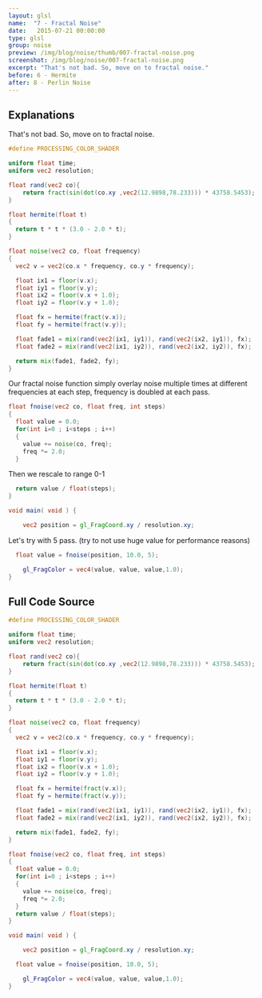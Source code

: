 ```yaml
---
layout: glsl
name:  "7 - Fractal Noise"
date:   2015-07-21 00:00:00
type: glsl
group: noise
preview: /img/blog/noise/thumb/007-fractal-noise.png
screenshot: /img/blog/noise/007-fractal-noise.png
excerpt: "That's not bad. So, move on to fractal noise."
before: 6 - Hermite
after: 8 - Perlin Noise
---
```

## Explanations

That's not bad. So, move on to fractal noise.

``` glsl
#define PROCESSING_COLOR_SHADER

uniform float time;
uniform vec2 resolution;

float rand(vec2 co){
    return fract(sin(dot(co.xy ,vec2(12.9898,78.233))) * 43758.5453);
}

float hermite(float t)
{
  return t * t * (3.0 - 2.0 * t);
}

float noise(vec2 co, float frequency)
{
  vec2 v = vec2(co.x * frequency, co.y * frequency);

  float ix1 = floor(v.x);
  float iy1 = floor(v.y);
  float ix2 = floor(v.x + 1.0);
  float iy2 = floor(v.y + 1.0);

  float fx = hermite(fract(v.x));
  float fy = hermite(fract(v.y));

  float fade1 = mix(rand(vec2(ix1, iy1)), rand(vec2(ix2, iy1)), fx);
  float fade2 = mix(rand(vec2(ix1, iy2)), rand(vec2(ix2, iy2)), fx);

  return mix(fade1, fade2, fy);
}

```

Our fractal noise function simply overlay noise multiple times at different frequencies
at each step, frequency is doubled at each pass.

``` glsl
float fnoise(vec2 co, float freq, int steps)
{
  float value = 0.0;
  for(int i=0 ; i<steps ; i++)
  {
    value += noise(co, freq);
    freq *= 2.0;
  }
```

Then we rescale to range 0-1

``` glsl
  return value / float(steps);
}

void main( void ) {

	vec2 position = gl_FragCoord.xy / resolution.xy;

```

Let's try with 5 pass. (try to not use huge value for performance reasons)

``` glsl
  float value = fnoise(position, 10.0, 5);

	gl_FragColor = vec4(value, value, value,1.0);
}
```


## Full Code Source

``` glsl
#define PROCESSING_COLOR_SHADER

uniform float time;
uniform vec2 resolution;

float rand(vec2 co){
    return fract(sin(dot(co.xy ,vec2(12.9898,78.233))) * 43758.5453);
}

float hermite(float t)
{
  return t * t * (3.0 - 2.0 * t);
}

float noise(vec2 co, float frequency)
{
  vec2 v = vec2(co.x * frequency, co.y * frequency);

  float ix1 = floor(v.x);
  float iy1 = floor(v.y);
  float ix2 = floor(v.x + 1.0);
  float iy2 = floor(v.y + 1.0);

  float fx = hermite(fract(v.x));
  float fy = hermite(fract(v.y));

  float fade1 = mix(rand(vec2(ix1, iy1)), rand(vec2(ix2, iy1)), fx);
  float fade2 = mix(rand(vec2(ix1, iy2)), rand(vec2(ix2, iy2)), fx);

  return mix(fade1, fade2, fy);
}

float fnoise(vec2 co, float freq, int steps)
{
  float value = 0.0;
  for(int i=0 ; i<steps ; i++)
  {
    value += noise(co, freq);
    freq *= 2.0;
  }
  return value / float(steps);
}

void main( void ) {

	vec2 position = gl_FragCoord.xy / resolution.xy;

  float value = fnoise(position, 10.0, 5);

	gl_FragColor = vec4(value, value, value,1.0);
}
```